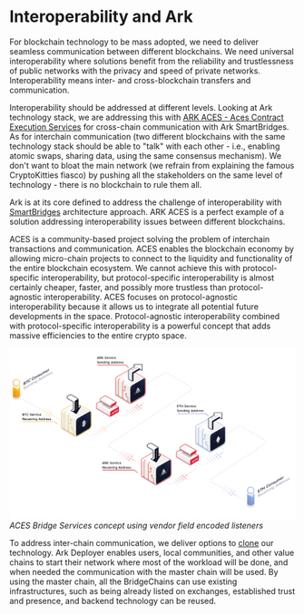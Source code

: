 # Interoperability and Ark

For blockchain technology to be mass adopted, we need to deliver seamless communication between different blockchains. We need universal interoperability where solutions benefit from the reliability and trustlessness of public networks with the privacy and speed of private networks. Interoperability means inter- and cross-blockchain transfers and communication.

Interoperability should be addressed at different levels. Looking at Ark technology stack, we are addressing this with  [ARK ACES - Aces Contract Execution Services](https://arkaces.com/) for cross-chain communication with Ark SmartBridges. As for interchain communication (two different blockchains with the same technology stack should be able to "talk" with each other - i.e., enabling atomic swaps, sharing data, using the same consensus mechanism). We don't want to bloat the main network (we refrain from explaining the famous CryptoKitties fiasco) by pushing all the stakeholders on the same level of technology - there is no blockchain to rule them all.

Ark is at its core defined to address the challenge of interoperability with  [SmartBridges](/introduction/ark/how-does-ark-smartbridge-work)  architecture approach. ARK ACES is a perfect example of a solution addressing interoperability issues between different blockchains.

ACES is a community-based project solving the problem of interchain transactions and communication. ACES enables the blockchain economy by allowing micro-chain projects to connect to the liquidity and functionality of the entire blockchain ecosystem. We cannot achieve this with protocol-specific interoperability, but protocol-specific interoperability is almost certainly cheaper, faster, and possibly more trustless than protocol-agnostic interoperability. ACES focuses on protocol-agnostic interoperability because it allows us to integrate all potential future developments in the space. Protocol-agnostic interoperability combined with protocol-specific interoperability is a powerful concept that adds massive efficiencies to the entire crypto space.

![ACES](./assets/interoperability-and-ark/5536406-aces-linking-services.png)
*ACES Bridge Services concept using vendor field encoded listeners*

To address inter-chain communication, we deliver options to [clone](https://github.com/arkecosystem/deployer) our technology. Ark Deployer enables users, local communities, and other value chains to start their network where most of the workload will be done, and when needed the communication with the master chain will be used. By using the master chain, all the BridgeChains can use existing infrastructures, such as being already listed on exchanges, established trust and presence, and backend technology can be reused.
